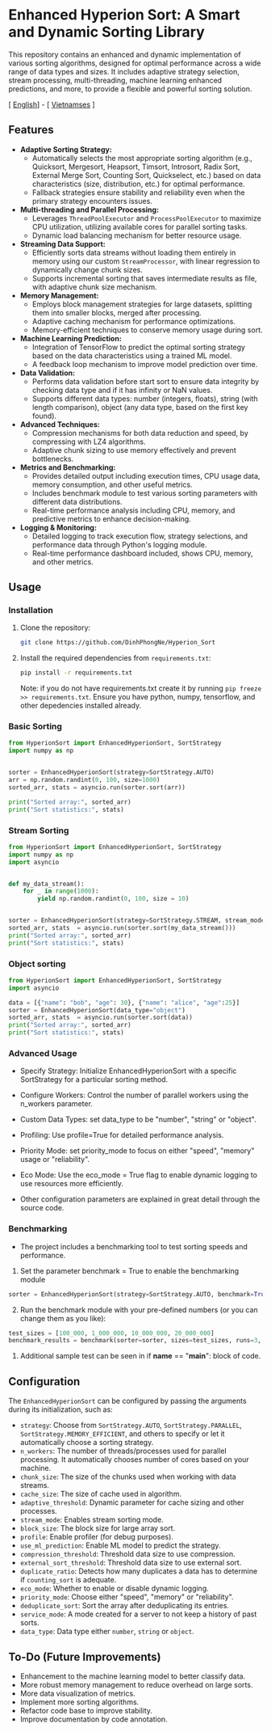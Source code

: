 # Enhanced Hyperion Sort: A Smart and Dynamic Sorting Library

This repository contains an enhanced and dynamic implementation of various sorting algorithms, designed for optimal performance across a wide range of data types and sizes. It includes adaptive strategy selection, stream processing, multi-threading, machine learning enhanced predictions, and more, to provide a flexible and powerful sorting solution.

[ [English](https://github.com/DinhPhongNe/Hyperion_Sort/blob/main/README.md)] - [ [Vietnamses](https://github.com/DinhPhongNe/Hyperion_Sort/blob/main/README_vi.md) ]
## Features

*   **Adaptive Sorting Strategy:**
    *   Automatically selects the most appropriate sorting algorithm (e.g., Quicksort, Mergesort, Heapsort, Timsort, Introsort, Radix Sort, External Merge Sort, Counting Sort, Quickselect, etc.) based on data characteristics (size, distribution, etc.) for optimal performance.
    *   Fallback strategies ensure stability and reliability even when the primary strategy encounters issues.
*   **Multi-threading and Parallel Processing:**
    *   Leverages `ThreadPoolExecutor` and `ProcessPoolExecutor` to maximize CPU utilization, utilizing available cores for parallel sorting tasks.
    *   Dynamic load balancing mechanism for better resource usage.
*   **Streaming Data Support:**
    *   Efficiently sorts data streams without loading them entirely in memory using our custom `StreamProcessor`, with linear regression to dynamically change chunk sizes.
    *   Supports incremental sorting that saves intermediate results as file, with adaptive chunk size mechanism.
*   **Memory Management:**
    *   Employs block management strategies for large datasets, splitting them into smaller blocks, merged after processing.
    *   Adaptive caching mechanism for performance optimizations.
    *   Memory-efficient techniques to conserve memory usage during sort.
*   **Machine Learning Prediction:**
    *   Integration of TensorFlow to predict the optimal sorting strategy based on the data characteristics using a trained ML model.
    *   A feedback loop mechanism to improve model prediction over time.
*   **Data Validation:**
    *   Performs data validation before start sort to ensure data integrity by checking data type and if it has infinity or NaN values.
    *   Supports different data types: number (integers, floats), string (with length comparison), object (any data type, based on the first key found).
*   **Advanced Techniques:**
    *   Compression mechanisms for both data reduction and speed, by compressing with LZ4 algorithms.
    *   Adaptive chunk sizing to use memory effectively and prevent bottlenecks.
*   **Metrics and Benchmarking:**
    *   Provides detailed output including execution times, CPU usage data, memory consumption, and other useful metrics.
    *   Includes benchmark module to test various sorting parameters with different data distributions.
    *   Real-time performance analysis including CPU, memory, and predictive metrics to enhance decision-making.
*   **Logging & Monitoring:**
    *   Detailed logging to track execution flow, strategy selections, and performance data through Python's logging module.
    *   Real-time performance dashboard included, shows CPU, memory, and other metrics.

## Usage

### Installation

1.  Clone the repository:

    ```bash
    git clone https://github.com/DinhPhongNe/Hyperion_Sort
    ```
2.  Install the required dependencies from `requirements.txt`:
    ```bash
    pip install -r requirements.txt
    ```
    Note: if you do not have requirements.txt create it by running `pip freeze >> requirements.txt`. Ensure you have python, numpy, tensorflow, and other depedencies installed already.

### Basic Sorting

```python
from HyperionSort import EnhancedHyperionSort, SortStrategy
import numpy as np


sorter = EnhancedHyperionSort(strategy=SortStrategy.AUTO)
arr = np.random.randint(0, 100, size=1000)
sorted_arr, stats = asyncio.run(sorter.sort(arr))

print("Sorted array:", sorted_arr)
print("Sort statistics:", stats)
```

### Stream Sorting
```python
from HyperionSort import EnhancedHyperionSort, SortStrategy
import numpy as np
import asyncio


def my_data_stream():
    for _ in range(1000):
        yield np.random.randint(0, 100, size = 10)


sorter = EnhancedHyperionSort(strategy=SortStrategy.STREAM, stream_mode=True)
sorted_arr, stats  = asyncio.run(sorter.sort(my_data_stream()))
print("Sorted array:", sorted_arr)
print("Sort statistics:", stats)
```

### Object sorting

```python
from HyperionSort import EnhancedHyperionSort, SortStrategy
import asyncio

data = [{"name": "bob", "age": 30}, {"name": "alice", "age":25}]
sorter = EnhancedHyperionSort(data_type="object")
sorted_arr, stats  = asyncio.run(sorter.sort(data))
print("Sorted array:", sorted_arr)
print("Sort statistics:", stats)
```

### Advanced Usage
* Specify Strategy: Initialize EnhancedHyperionSort with a specific SortStrategy for a particular sorting method.

* Configure Workers: Control the number of parallel workers using the n_workers parameter.

* Custom Data Types: set data_type to be "number", "string" or "object".

* Profiling: Use profile=True for detailed performance analysis.

* Priority Mode: set priority_mode to focus on either "speed", "memory" usage or "reliability".

* Eco Mode: Use the eco_mode = True flag to enable dynamic logging to use resources more efficiently.

* Other configuration parameters are explained in great detail through the source code.

### Benchmarking
* The project includes a benchmarking tool to test sorting speeds and performance.

1. Set the parameter benchmark = True to enable the benchmarking module
```python
sorter = EnhancedHyperionSort(strategy=SortStrategy.AUTO, benchmark=True)
```

2. Run the benchmark module with your pre-defined numbers (or you can change them as you like):
```python
test_sizes = [100_000, 1_000_000, 10_000_000, 20_000_000]
benchmark_results = benchmark(sorter=sorter, sizes=test_sizes, runs=3, save_results=True)
```

1. Additional sample test can be seen in if __name__ == "__main__": block of code.

## Configuration

The `EnhancedHyperionSort` can be configured by passing the arguments during its initialization, such as:

*   `strategy`: Choose from `SortStrategy.AUTO`, `SortStrategy.PARALLEL`, `SortStrategy.MEMORY_EFFICIENT`, and others to specify or let it automatically choose a sorting strategy.
*   `n_workers`: The number of threads/processes used for parallel processing. It automatically chooses number of cores based on your machine.
*   `chunk_size`: The size of the chunks used when working with data streams.
*   `cache_size`: The size of cache used in algorithm.
*   `adaptive_threshold`: Dynamic parameter for cache sizing and other processes.
*   `stream_mode`: Enables stream sorting mode.
*   `block_size`: The block size for large array sort.
*   `profile`: Enable profiler (for debug purposes).
*   `use_ml_prediction`: Enable ML model to predict the strategy.
*   `compression_threshold`: Threshold data size to use compression.
*   `external_sort_threshold`: Threshold data size to use external sort.
*   `duplicate_ratio`: Detects how many duplicates a data has to determine if `counting_sort` is adequate.
*   `eco_mode`: Whether to enable or disable dynamic logging.
*   `priority_mode`: Choose either "speed", "memory" or "reliability".
*   `deduplicate_sort`: Sort the array after deduplicating its entries.
*  `service_mode`: A mode created for a server to not keep a history of past sorts.
*   `data_type`: Data type either `number`, `string` or `object`.

## To-Do (Future Improvements)

*   Enhancement to the machine learning model to better classify data.
*   More robust memory management to reduce overhead on large sorts.
*   More data visualization of metrics.
*   Implement more sorting algorithms.
*   Refactor code base to improve stability.
*   Improve documentation by code annotation.
